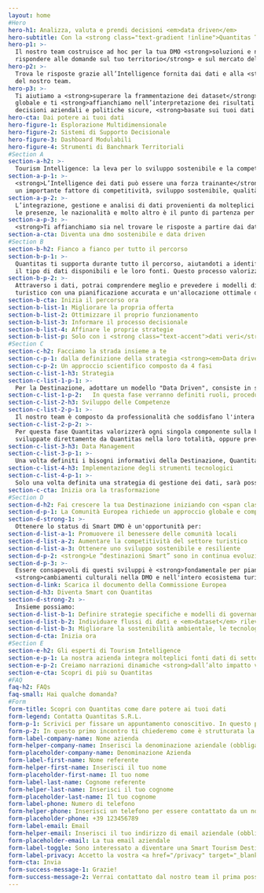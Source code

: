 ```yaml
---
layout: home
#Hero
hero-h1: Analizza, valuta e prendi decisioni <em>data driven</em>
hero-subtitle: Con la <strong class="text-gradient !inline">Quantitas Tourism Intelligence</strong> puoi gestire la tua DMO partendo dai tuoi dati più importanti.
hero-p1: >-
  Il nostro team costruisce ad hoc per la tua DMO <strong>soluzioni e narrazioni integrate di dati per
  rispondere alle domande sul tuo territorio</strong> e sul mercato del turismo.
hero-p2: >-
  Trova le risposte grazie all’Intelligence fornita dai dati e alla <strong><em>data knowledge</em></strong>
  del nostro team.
hero-p3: >-
  Ti aiutiamo a <strong>superare la frammentazione dei dataset</strong> sul turismo per avere una visione
  globale e ti <strong>affianchiamo nell’interpretazione dei risultati e delle tendenze</strong>. Prendi
  decisioni aziendali e politiche sicure, <strong>basate sui tuoi dati sul turismo e sul territorio</strong>.
hero-cta: Dai potere ai tuoi dati
hero-figure-1: Esplorazione Multidimensionale
hero-figure-2: Sistemi di Supporto Decisionale
hero-figure-3: Dashboard Modulabili
hero-figure-4: Strumenti di Banchmark Territoriali
#Section A
section-a-h2: >-
  Tourism Intelligence: la leva per lo sviluppo sostenibile e la competitività della Destinazione
section-a-p-1: >-
  <strong>L’Intelligence dei dati può essere una forza trainante</strong> per l'innovazione delle destinazioni turistiche e 
  un importante fattore di competitività, sviluppo sostenibile, qualità della vita e resilienza.
section-a-p-2: >-
  L’integrazione, gestione e analisi di dati provenienti da molteplici fonti come: il territorio, i flussi turistici, 
  le presenze, le nazionalità e molto altro è il punto di partenza per comprendere a fondo cosa succede nel proprio territorio.
section-a-p-3: >-
  <strong>Ti affianchiamo sia nel trovare le risposte a partire dai dati, sia nella costruzione di una strategia basata su questi dati.</strong>
section-a-cta: Diventa una dmo sostenibile e data driven
#Section B
section-b-h2: Fianco a fianco per tutto il percorso
section-b-p-1: >-
  Quantitas ti supporta durante tutto il percorso, aiutandoti a identificare lo scopo della raccolta e analisi dei dati, i destinatari e i produttori, 
  il tipo di dati disponibili e le loro fonti. Questo processo valorizza i dati dell'ecosistema turistico, sia pubblico che privato.
section-b-p-2: >-
  Attraverso i dati, potrai comprendere meglio e prevedere i modelli di turismo, migliorando l'efficienza e la competitività del tuo ecosistema 
  turistico con una pianificazione accurata e un'allocazione ottimale delle risorse.
section-b-cta: Inizia il percorso ora
section-b-list-1: Migliorare la propria offerta
section-b-list-2: Ottimizzare il proprio funzionamento
section-b-list-3: Informare il processo decisionale
section-b-list-4: Affinare le proprie strategie
section-b-list-p: Solo con i <strong class="text-accent">dati veri</strong> puoi prendere le <strong class="text-accent">decisioni giuste</strong>
#Section C
section-c-h2: Facciamo la strada insieme a te
section-c-p-1: dalla definizione della strategia <strong><em>Data driven</strong></em> alla costruzione del <strong><em>Data Management Plan</strong></em>.
section-c-p-2: Un approccio scientifico composto da 4 fasi
section-c-list-1-h3: Strategia
section-c-list-1-p-1: >-
  Per la Destinazione, adottare un modello "Data Driven", consiste in sostanza nel fare dei dati la base di appoggio del processo decisionale e della scoperta di nuove strategie e azioni di marketing.  Nello specifico, per consentire alla DMO di transitare verso lo stato di "Smart Tourism Destination", è fondamentale, in termini di Governance della medesima, acquisire una capacità di ottenere e usare in maniera sistematica informazioni estratte dai dati.
section-c-list-1-p-2:   In questa fase verranno definiti ruoli, procedure, componenti tecnologiche necessarie, architetture, data policy e l'insieme di tutte le attività associate alla gestione e alla governance dei dati della Destinazione.
section-c-list-2-h3: Sviluppo delle Competenze
section-c-list-2-p-1: >-
  Il nostro team è composto da professionalità che soddisfano l'intera gamma di necessità informative e tecnologiche della Destinazione. Accompagnerà la Destinazione in tutti i processi di Individuazione e Raccolta Dati (Data Collection), Integrazione Dati (Data Integration) e nella definizione degli Indici di Prestazione Territoriali (KPI) più adatti per le proprie realtà. Formerà il proprio personale interno nell'acquisizione degli strumenti indispensabili per una Gestione del Dato (Data Management) sostenibile e permanente.
section-c-list-2-p-2: >-
  Per questa fase Quantitas valorizzerà ogni singola componente sulla base di quanto definito nella fase progettuale. Le singole componenti possono essere
  sviluppate direttamente da Quantitas nella loro totalità, oppure prevedere eventuale integrazione di componenti realizzate da altri fornitori.
section-c-list-3-h3: Data Management
section-c-list-3-p-1: >- 
  Una volta definiti i bisogni informativi della Destinazione, Quantitas supporterà la Destinazione stessa nella formalizzazione di tutti i processi di gestione del dato, con una definizione dei ruoli, delle modalità di aggiornamento dei dati, dei livelli di accessibilità delle informazioni, dei diversi livelli di accesso, delle caratteristiche di monitoraggio, della scalabilità delle componenti informative e della messa in sicurezza dei dati. Il Data Management Plan (DMP) costituirà la base documentale atta a certificare lo status di Destinazione "Data Driven".
section-c-list-4-h3: Implementazione degli strumenti tecnologici
section-c-list-4-p-1: >-
  Solo una volta definita una strategia di gestione dei dati, sarà possibile capire di quali strumenti informatici ha bisogno la Destinazione per mettere in produzione i suoi dati e le sue informazioni. Da esperta in soluzioni di Tourism Intelligence, Quantitas è il soggetto ideale per accompagnare la Destinazione nella scelta dello strumento più adatto in ottica di economicità e di abbattimento degli sprechi: i potenziali software suggeriti saranno caratterizzati per essere strettamente funzionali alle esigenze della Destinazione.
section-c-cta: Inizia ora la trasformazione
#Section D
section-d-h2: Fai crescere la tua Destinazione iniziando con <span class="text-accent"><span class="font-bold">Quantitas</span> il percorso per diventare una <span class="font-bold">SMART DMO</span></span>
section-d-p-1: La Comunità Europea richiede un approccio globale e competenze specifiche per ottenere la possibilità di accedere ai Fondi Europei
section-d-strong-1: >- 
  Ottenere lo status di Smart DMO è un'opportunità per:
section-d-list-a-1: Promuovere il benessere delle comunità locali
section-d-list-a-2: Aumentare la competitività del settore turistico
section-d-list-a-3: Ottenere uno sviluppo sostenibile e resiliente
section-d-p-2: <strong>Le “destinazioni Smart” sono in continua evoluzione</strong> nella fornitura di servizi ai turisti, a seguito di cambiamenti socio-demografici, culturali, tecnologici, ambientali e politici che interessano tutti gli ambiti della società.
section-d-p-3: >-
  Essere consapevoli di questi sviluppi è <strong>fondamentale per pianificare strategie di gestione e sviluppo del turismo e azioni tempestive</strong>. Soprattutto quando il management innovativo della destinazione richiede non solo investimenti in tecnologie ma anche 
  <strong>cambiamenti culturali nella DMO e nell'intero ecosistema turistico</strong>.
section-d-link: Scarica il documento della Commissione Europea
section-d-h3: Diventa Smart con Quantitas
section-d-strong-2: >-
  Insieme possiamo:
section-d-list-b-1: Definire strategie specifiche e modelli di governance efficaci
section-d-list-b-2: Individuare flussi di dati e <em>dataset</em> rilevanti
section-d-list-b-3: Migliorare la sostenibilità ambientale, le tecnologie e le infrastrutture chiave
section-d-cta: Inizia ora
#Section E  
section-e-h2: Gli esperti di Tourism Intelligence
section-e-p-1: La nostra azienda integra molteplici fonti dati di settore <strong>elaborati, integrati, analizzati e interpretati</strong>.
section-e-p-2: Creiamo narrazioni dinamiche <strong>dall’alto impatto visivo</strong> che aiutano le DMO nell’analisi del territorio, nel fare management e nel <strong>prendere decisioni strategiche</strong>.
section-e-cta: Scopri di più su Quantitas
#FAQ
faq-h2: FAQs
faq-small: Hai qualche domanda?
#Form
form-title: Scopri con Quantitas come dare potere ai tuoi dati
form-legend: Contatta Quantitas S.R.L.
form-p-1: Scrivici per fissare un appuntamento conoscitivo. In questo primo incontro ti chiederemo come è strutturata la tua destinazione, quali sono le vostre esigenze e a quali domande volete che i dati e il nostro team trovino la risposta.
form-p-2: In questo primo incontro ti chiederemo come è strutturata la tua destinazione, quali sono le vostre esigenze e a quali domande volete che i dati e il nostro team trovino la risposta.
form-label-company-name: Nome azienda
form-helper-company-name: Inserisci la denominazione aziendale (obbligatorio)
form-placeholder-company-name: Denominazione Azienda
form-label-first-name: Nome referente
form-helper-first-name: Inserisci il tuo nome
form-placeholder-first-name: Il tuo nome
form-label-last-name: Cognome referente
form-helper-last-name: Inserisci il tuo cognome
form-placeholder-last-name: Il tuo cognome
form-label-phone: Numero di telefono
form-helper-phone: Inserisci un telefono per essere contattato da un nostro responsabile
form-placeholder-phone: +39 123456789
form-label-email: Email
form-helper-email: Inserisci il tuo indirizzo di email aziendale (obbligatorio)
form-placeholder-email: La tua email aziendale
form-label-toggle: Sono interessato a diventare una Smart Tourism Destination
form-label-privacy: Accetto la vostra <a href="/privacy" target="_blank" class="underline text-primary">privacy policy</a>
form-cta: Invia
form-success-message-1: Grazie!
form-success-message-2: Verrai contattato dal nostro team il prima possibile
---
```

